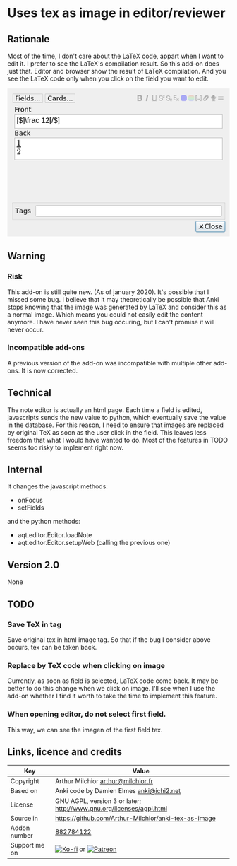 # Uses tex as image in editor/reviewer
## Rationale
Most of the time, I don't care about the LaTeX code, appart when I want to edit it. I prefer to see the LaTeX's compilation result. So this add-on does just that. Editor and browser show the result of LaTeX compilation. And you see the LaTeX code only when you click on the field you want to edit.

![Example](ex.png)

## Warning
### Risk
This add-on is still quite new. (As of january 2020). It's possible that I missed some bug. I believe that it may theoretically be possible that Anki stops knowing that the image was generated by LaTeX and consider this as a normal image. Which means you could not easily edit the content anymore. I have never seen this bug occuring, but I can't promise it will never occur.

### Incompatible add-ons
A previous version of the add-on was incompatible with multiple other
add-ons. It is now corrected.

## Technical

The note editor is actually an html page. Each time a field is edited,
javascripts sends the new value to python, which eventually save the
value in the database. For this reason, I need to ensure that images
are replaced by original TeX as soon as the user click in the
field. This leaves less freedom that what I would have wanted to
do. Most of the features in TODO seems too risky to implement right
now.

## Internal
It changes the javascript methods:
* onFocus
* setFields

and the python methods:
* aqt.editor.Editor.loadNote
* aqt.editor.Editor.setupWeb (calling the previous one)

## Version 2.0
None

## TODO
### Save TeX in tag
Save original tex in html image tag. So that if the bug I consider
above occurs, tex can be taken back. 

### Replace by TeX code when clicking on image
Currently, as soon as field is selected, LaTeX code come back. It may
be better to do this change when we click on image. I'll see when I
use the add-on whether I find it worth to take the time to implement
this feature.

### When opening editor, do not select first field.
This way, we can see the imagen of the first field tex.


## Links, licence and credits

Key         |Value
------------|-------------------------------------------------------------------
Copyright   | Arthur Milchior <arthur@milchior.fr>
Based on    | Anki code by Damien Elmes <anki@ichi2.net>
License     | GNU AGPL, version 3 or later; http://www.gnu.org/licenses/agpl.html
Source in   | https://github.com/Arthur-Milchior/anki-tex-as-image
Addon number| [882784122](https://ankiweb.net/shared/info/882784122)
Support me on| [![Ko-fi](https://ko-fi.com/img/Kofi_Logo_Blue.svg)](Ko-fi.com/arthurmilchior) or [![Patreon](http://www.milchior.fr/patreon.png)](https://www.patreon.com/bePatron?u=146206)
